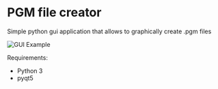 # PGM file creator

Simple python gui application that allows to graphically create .pgm files
  
![GUI Example](https://github.com/the_samriel/pgm_creator/master/sample_gui.png?raw=true)


Requirements:  

- Python 3
- pyqt5
